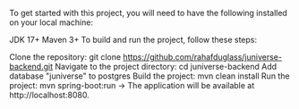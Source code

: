 To get started with this project, you will need to have the following installed on your local machine:

JDK 17+
Maven 3+
To build and run the project, follow these steps: 

Clone the repository: git clone https://github.com/rahafduglass/juniverse-backend.git
Navigate to the project directory: cd juniverse-backend
Add database "juniverse" to postgres
Build the project: mvn clean install
Run the project: mvn spring-boot:run
-> The application will be available at http://localhost:8080.

